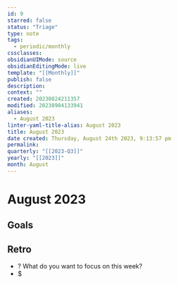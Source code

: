 ```yaml
---
id: 9
starred: false
status: "Triage"
type: note
tags:
  - periodic/monthly
cssclasses: 
obsidianUIMode: source
obsidianEditingMode: live
template: "[[Monthly]]"
publish: false
description: 
context: ""
created: 20230824211357
modified: 20230904133941
aliases:
  - August 2023
linter-yaml-title-alias: August 2023
title: August 2023
date created: Thursday, August 24th 2023, 9:13:57 pm
permalink: 
quarterly: "[[2023-Q3]]"
yearly: "[[2023]]"
month: August
---
```


# August 2023

## Goals


## Retro

- ? What do you want to focus on this week?
- $

